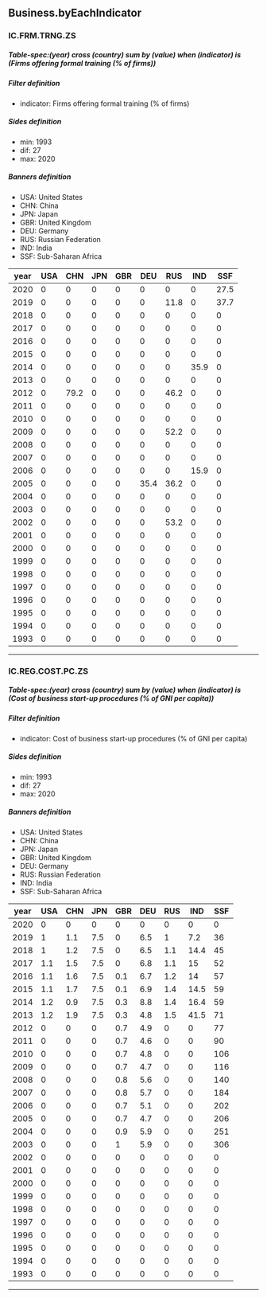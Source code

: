 ## Business.byEachIndicator



### IC.FRM.TRNG.ZS

##### Table-spec:(year) cross (country) sum by (value) when (indicator) is (Firms offering formal training (% of firms))

##### Filter definition
  - indicator: Firms offering formal training (% of firms)

##### Sides definition
  - min: 1993
  - dif: 27
  - max: 2020

##### Banners definition
  - USA: United States
  - CHN: China
  - JPN: Japan
  - GBR: United Kingdom
  - DEU: Germany
  - RUS: Russian Federation
  - IND: India
  - SSF: Sub-Saharan Africa

  | year | USA | CHN  | JPN | GBR | DEU  | RUS  | IND  | SSF  |
  | ---- | --- | ---- | --- | --- | ---- | ---- | ---- | ---- |
  | 2020 |   0 |    0 |   0 |   0 |    0 |    0 |    0 | 27.5 |
  | 2019 |   0 |    0 |   0 |   0 |    0 | 11.8 |    0 | 37.7 |
  | 2018 |   0 |    0 |   0 |   0 |    0 |    0 |    0 |    0 |
  | 2017 |   0 |    0 |   0 |   0 |    0 |    0 |    0 |    0 |
  | 2016 |   0 |    0 |   0 |   0 |    0 |    0 |    0 |    0 |
  | 2015 |   0 |    0 |   0 |   0 |    0 |    0 |    0 |    0 |
  | 2014 |   0 |    0 |   0 |   0 |    0 |    0 | 35.9 |    0 |
  | 2013 |   0 |    0 |   0 |   0 |    0 |    0 |    0 |    0 |
  | 2012 |   0 | 79.2 |   0 |   0 |    0 | 46.2 |    0 |    0 |
  | 2011 |   0 |    0 |   0 |   0 |    0 |    0 |    0 |    0 |
  | 2010 |   0 |    0 |   0 |   0 |    0 |    0 |    0 |    0 |
  | 2009 |   0 |    0 |   0 |   0 |    0 | 52.2 |    0 |    0 |
  | 2008 |   0 |    0 |   0 |   0 |    0 |    0 |    0 |    0 |
  | 2007 |   0 |    0 |   0 |   0 |    0 |    0 |    0 |    0 |
  | 2006 |   0 |    0 |   0 |   0 |    0 |    0 | 15.9 |    0 |
  | 2005 |   0 |    0 |   0 |   0 | 35.4 | 36.2 |    0 |    0 |
  | 2004 |   0 |    0 |   0 |   0 |    0 |    0 |    0 |    0 |
  | 2003 |   0 |    0 |   0 |   0 |    0 |    0 |    0 |    0 |
  | 2002 |   0 |    0 |   0 |   0 |    0 | 53.2 |    0 |    0 |
  | 2001 |   0 |    0 |   0 |   0 |    0 |    0 |    0 |    0 |
  | 2000 |   0 |    0 |   0 |   0 |    0 |    0 |    0 |    0 |
  | 1999 |   0 |    0 |   0 |   0 |    0 |    0 |    0 |    0 |
  | 1998 |   0 |    0 |   0 |   0 |    0 |    0 |    0 |    0 |
  | 1997 |   0 |    0 |   0 |   0 |    0 |    0 |    0 |    0 |
  | 1996 |   0 |    0 |   0 |   0 |    0 |    0 |    0 |    0 |
  | 1995 |   0 |    0 |   0 |   0 |    0 |    0 |    0 |    0 |
  | 1994 |   0 |    0 |   0 |   0 |    0 |    0 |    0 |    0 |
  | 1993 |   0 |    0 |   0 |   0 |    0 |    0 |    0 |    0 |
---

### IC.REG.COST.PC.ZS

##### Table-spec:(year) cross (country) sum by (value) when (indicator) is (Cost of business start-up procedures (% of GNI per capita))

##### Filter definition
  - indicator: Cost of business start-up procedures (% of GNI per capita)

##### Sides definition
  - min: 1993
  - dif: 27
  - max: 2020

##### Banners definition
  - USA: United States
  - CHN: China
  - JPN: Japan
  - GBR: United Kingdom
  - DEU: Germany
  - RUS: Russian Federation
  - IND: India
  - SSF: Sub-Saharan Africa

  | year | USA | CHN | JPN | GBR | DEU | RUS | IND  | SSF |
  | ---- | --- | --- | --- | --- | --- | --- | ---- | --- |
  | 2020 |   0 |   0 |   0 |   0 |   0 |   0 |    0 |   0 |
  | 2019 |   1 | 1.1 | 7.5 |   0 | 6.5 |   1 |  7.2 |  36 |
  | 2018 |   1 | 1.2 | 7.5 |   0 | 6.5 | 1.1 | 14.4 |  45 |
  | 2017 | 1.1 | 1.5 | 7.5 |   0 | 6.8 | 1.1 |   15 |  52 |
  | 2016 | 1.1 | 1.6 | 7.5 | 0.1 | 6.7 | 1.2 |   14 |  57 |
  | 2015 | 1.1 | 1.7 | 7.5 | 0.1 | 6.9 | 1.4 | 14.5 |  59 |
  | 2014 | 1.2 | 0.9 | 7.5 | 0.3 | 8.8 | 1.4 | 16.4 |  59 |
  | 2013 | 1.2 | 1.9 | 7.5 | 0.3 | 4.8 | 1.5 | 41.5 |  71 |
  | 2012 |   0 |   0 |   0 | 0.7 | 4.9 |   0 |    0 |  77 |
  | 2011 |   0 |   0 |   0 | 0.7 | 4.6 |   0 |    0 |  90 |
  | 2010 |   0 |   0 |   0 | 0.7 | 4.8 |   0 |    0 | 106 |
  | 2009 |   0 |   0 |   0 | 0.7 | 4.7 |   0 |    0 | 116 |
  | 2008 |   0 |   0 |   0 | 0.8 | 5.6 |   0 |    0 | 140 |
  | 2007 |   0 |   0 |   0 | 0.8 | 5.7 |   0 |    0 | 184 |
  | 2006 |   0 |   0 |   0 | 0.7 | 5.1 |   0 |    0 | 202 |
  | 2005 |   0 |   0 |   0 | 0.7 | 4.7 |   0 |    0 | 206 |
  | 2004 |   0 |   0 |   0 | 0.9 | 5.9 |   0 |    0 | 251 |
  | 2003 |   0 |   0 |   0 |   1 | 5.9 |   0 |    0 | 306 |
  | 2002 |   0 |   0 |   0 |   0 |   0 |   0 |    0 |   0 |
  | 2001 |   0 |   0 |   0 |   0 |   0 |   0 |    0 |   0 |
  | 2000 |   0 |   0 |   0 |   0 |   0 |   0 |    0 |   0 |
  | 1999 |   0 |   0 |   0 |   0 |   0 |   0 |    0 |   0 |
  | 1998 |   0 |   0 |   0 |   0 |   0 |   0 |    0 |   0 |
  | 1997 |   0 |   0 |   0 |   0 |   0 |   0 |    0 |   0 |
  | 1996 |   0 |   0 |   0 |   0 |   0 |   0 |    0 |   0 |
  | 1995 |   0 |   0 |   0 |   0 |   0 |   0 |    0 |   0 |
  | 1994 |   0 |   0 |   0 |   0 |   0 |   0 |    0 |   0 |
  | 1993 |   0 |   0 |   0 |   0 |   0 |   0 |    0 |   0 |
---



